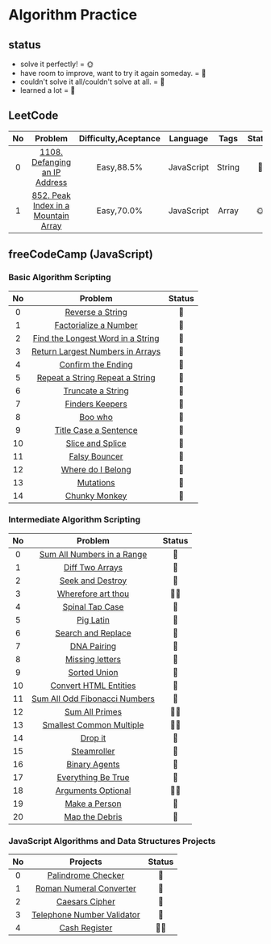 # Algorithm Practice
## status
- solve it perfectly! = :sun_with_face:
- have room to improve, want to try it again someday. = :full_moon_with_face:
- couldn't solve it all/couldn't solve at all. = :new_moon_with_face:
- learned a lot = :pushpin:

## LeetCode

|No |Problem|Difficulty,Aceptance|Language|Tags|Status|
|:-:|:-----:|:------------------: |:------:|:--:|:----:|
|0|[1108. Defanging an IP Address](https://github.com/ming-yong/Algorithm-Practice/blob/master/LeetCode/1108.%20Defanging%20an%20IP%20Address.js)|Easy,88.5%|JavaScript|String|:full_moon_with_face:|
|1|[852. Peak Index in a Mountain Array](https://github.com/ming-yong/Algorithm-Practice/blob/master/LeetCode/852.%20Peak%20Index%20in%20a%20Mountain%20Array)|Easy,70.0%|JavaScript|Array|:sun_with_face:|

## freeCodeCamp (JavaScript) 
### Basic Algorithm Scripting
| No   | Problem      |Status|
| :-: | :----------: |:----:|
| 0   |[Reverse a String](https://github.com/ming-yong/Algorithm-Practice/blob/master/freeCodeCamp/Reverse%20a%20String.js)|:full_moon_with_face:|
| 1   |[Factorialize a Number](https://github.com/ming-yong/Algorithm-Practice/blob/master/freeCodeCamp/Factorialize%20a%20Number.js)|:full_moon_with_face:|
| 2   |[Find the Longest Word in a String](https://github.com/ming-yong/Algorithm-Practice/blob/master/freeCodeCamp/Find%20the%20Longest%20Word%20in%20a%20String.js)|:full_moon_with_face:|
| 3   |[Return Largest Numbers in Arrays](https://github.com/ming-yong/Algorithm-Practice/blob/master/freeCodeCamp/Return%20Largest%20Numbers%20in%20Arrays.js)|:full_moon_with_face:|
| 4   |[Confirm the Ending](https://github.com/ming-yong/Algorithm-Practice/blob/master/freeCodeCamp/Confirm%20the%20Ending.js)|:full_moon_with_face:|
| 5   |[Repeat a String Repeat a String](https://github.com/ming-yong/Algorithm-Practice/blob/master/freeCodeCamp/Repeat%20a%20String%20Repeat%20a%20String.js)|:full_moon_with_face:|
| 6   |[Truncate a String](https://github.com/ming-yong/Algorithm-Practice/blob/master/freeCodeCamp/Truncate%20a%20String.js)|:full_moon_with_face:|
| 7   |[Finders Keepers](https://github.com/ming-yong/Algorithm-Practice/blob/master/freeCodeCamp/Finders%20Keepers.js)|:full_moon_with_face:|
| 8   |[Boo who](https://github.com/ming-yong/Algorithm-Practice/blob/master/freeCodeCamp/Boo%20who.js)|:full_moon_with_face:|
| 9   |[Title Case a Sentence](https://github.com/ming-yong/Algorithm-Practice/blob/master/freeCodeCamp/Title%20Case%20a%20Sentence.js)|:full_moon_with_face:|
| 10   |[Slice and Splice](https://github.com/ming-yong/Algorithm-Practice/blob/master/freeCodeCamp/Slice%20and%20Splice.js)|:full_moon_with_face:|
| 11   |[Falsy Bouncer](https://github.com/ming-yong/Algorithm-Practice/blob/master/freeCodeCamp/Falsy%20Bouncer.js)|:full_moon_with_face:|
| 12   |[Where do I Belong](https://github.com/ming-yong/Algorithm-Practice/blob/master/freeCodeCamp/Where%20do%20I%20Belong.js)|:full_moon_with_face:|
| 13   |[Mutations](https://github.com/ming-yong/Algorithm-Practice/blob/master/freeCodeCamp/Mutations.js)|:full_moon_with_face:|
| 14   |[Chunky Monkey](https://github.com/ming-yong/Algorithm-Practice/blob/master/freeCodeCamp/Chunky%20Monkey.js)|:full_moon_with_face:| 

### Intermediate Algorithm Scripting 
| No  | Problem      |Status|
| :-: | :----------: |:----:|
| 0   |[Sum All Numbers in a Range](https://github.com/ming-yong/Algorithm-Practice/blob/master/freeCodeCamp/Sum%20All%20Numbers%20in%20a%20Range.js)|:full_moon_with_face:|
| 1   |[Diff Two Arrays](https://github.com/ming-yong/Algorithm-Practice/blob/master/freeCodeCamp/Diff%20Two%20Arrays.js)|:full_moon_with_face:|
| 2   |[Seek and Destroy](https://github.com/ming-yong/Algorithm-Practice/blob/master/freeCodeCamp/Seek%20and%20Destroy.js)|:full_moon_with_face:|
| 3   |[Wherefore art thou](https://github.com/ming-yong/Algorithm-Practice/blob/master/freeCodeCamp/Wherefore%20art%20thou.js)|:full_moon_with_face::pushpin:|
| 4   |[Spinal Tap Case](https://github.com/ming-yong/Algorithm-Practice/blob/master/freeCodeCamp/Spinal%20Tap%20Case.js)|:full_moon_with_face:|
| 5   |[Pig Latin](https://github.com/ming-yong/Algorithm-Practice/blob/master/freeCodeCamp/Pig%20Latin.js)|:full_moon_with_face:|
| 6   |[Search and Replace](https://github.com/ming-yong/Algorithm-Practice/blob/master/freeCodeCamp/Search%20and%20Replace.js)|:full_moon_with_face:|
| 7   |[DNA Pairing](https://github.com/ming-yong/Algorithm-Practice/blob/master/freeCodeCamp/DNA%20Pairing.js)|:full_moon_with_face:|
| 8   |[Missing letters](https://github.com/ming-yong/Algorithm-Practice/blob/master/freeCodeCamp/Missing%20letters.js)|:full_moon_with_face:|
| 9   |[Sorted Union](https://github.com/ming-yong/Algorithm-Practice/blob/master/freeCodeCamp/Sorted%20Union.js)|:full_moon_with_face:|
| 10   |[Convert HTML Entities](https://github.com/ming-yong/Algorithm-Practice/blob/master/freeCodeCamp/Convert%20HTML%20Entities.js)|:full_moon_with_face:|
| 11   |[Sum All Odd Fibonacci Numbers](https://github.com/ming-yong/Algorithm-Practice/blob/master/freeCodeCamp/Sum%20All%20Odd%20Fibonacci%20Numbers.js)|:full_moon_with_face:|
| 12   |[Sum All Primes](https://github.com/ming-yong/Algorithm-Practice/blob/master/freeCodeCamp/Sum%20All%20Primes.js)|:full_moon_with_face::pushpin:|
| 13   |[Smallest Common Multiple](https://github.com/ming-yong/Algorithm-Practice/blob/master/freeCodeCamp/Smallest%20Common%20Multiple.js)|:full_moon_with_face::pushpin:|
| 14   |[Drop it](https://github.com/ming-yong/Algorithm-Practice/blob/master/freeCodeCamp/Drop%20it.js)|:full_moon_with_face:|
| 15   |[Steamroller](https://github.com/ming-yong/Algorithm-Practice/blob/master/freeCodeCamp/Steamroller.js)|:full_moon_with_face:|
| 16   |[Binary Agents](https://github.com/ming-yong/Algorithm-Practice/blob/master/freeCodeCamp/Binary%20Agents.js)|:full_moon_with_face:|
| 17   |[Everything Be True](https://github.com/ming-yong/Algorithm-Practice/blob/master/freeCodeCamp/Everything%20Be%20True.js)|:full_moon_with_face:|
| 18   |[Arguments Optional](https://github.com/ming-yong/Algorithm-Practice/blob/master/freeCodeCamp/Arguments%20Optional.js)|:full_moon_with_face::pushpin:|
| 19   |[Make a Person](https://github.com/ming-yong/Algorithm-Practice/blob/master/freeCodeCamp/Make%20a%20Person.js)|:full_moon_with_face:|
| 20   |[Map the Debris](https://github.com/ming-yong/Algorithm-Practice/blob/master/freeCodeCamp/Map%20the%20Debris.js)|:full_moon_with_face:|


### JavaScript Algorithms and Data Structures Projects
| No  | Projects     |Status|
| :-: | :----------: |:----:|
|0    |[Palindrome Checker](https://github.com/ming-yong/Algorithm-Practice/blob/master/freeCodeCamp/Palindrome%20Checker.js)|:full_moon_with_face:|
|1    |[Roman Numeral Converter](https://github.com/ming-yong/Algorithm-Practice/blob/master/freeCodeCamp/Roman%20Numeral%20Converter.js)|:full_moon_with_face:|
|2    |[Caesars Cipher](https://github.com/ming-yong/Algorithm-Practice/blob/master/freeCodeCamp/Caesars%20Cipher.js)|:full_moon_with_face:|
|3    |[Telephone Number Validator](https://github.com/ming-yong/Algorithm-Practice/blob/master/freeCodeCamp/Telephone%20Number%20Validator.js)|:full_moon_with_face:|
|4    |[Cash Register](https://github.com/ming-yong/Algorithm-Practice/blob/master/freeCodeCamp/Cash%20Register.js)|:full_moon_with_face::pushpin:|
